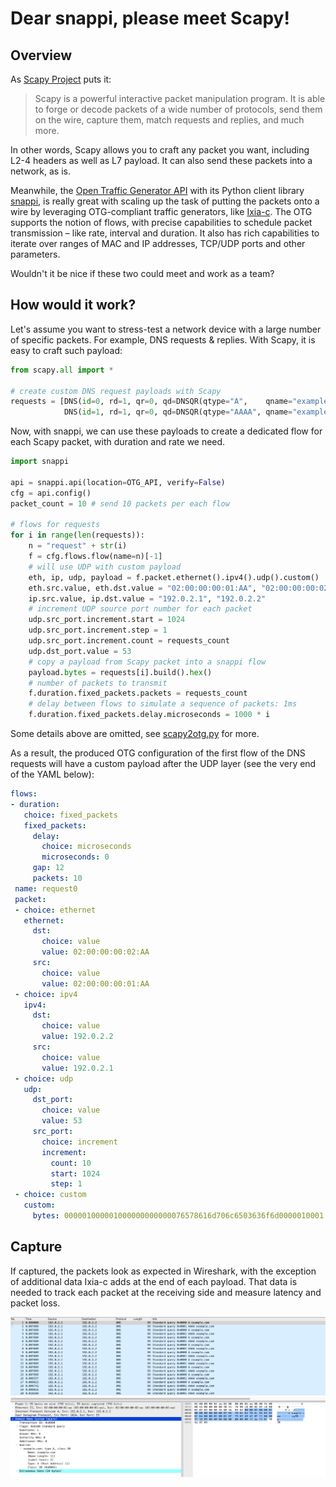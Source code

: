 # Dear snappi, please meet Scapy!

## Overview

As [Scapy Project](https://scapy.net/) puts it:

> Scapy is a powerful interactive packet manipulation program. It is able to forge or decode packets of a wide number of protocols, send them on the wire, capture them, match requests and replies, and much more.

In other words, Scapy allows you to craft any packet you want, including L2-4 headers as well as L7 payload. It can also send these packets into a network, as is.

Meanwhile, the [Open Traffic Generator API](https://otg.dev) with its Python client library [snappi](https://snappi.dev), is really great with scaling up the task of putting the packets onto a wire by leveraging OTG-compliant traffic generators, like [Ixia-c](https://ixia-c.dev). The OTG supports the notion of flows, with precise capabilities to schedule packet transmission – like rate, interval and duration. It also has rich capabilities to iterate over ranges of MAC and IP addresses, TCP/UDP ports and other parameters.

Wouldn't it be nice if these two could meet and work as a team?

## How would it work?

Let's assume you want to stress-test a network device with a large number of specific packets. For example, DNS requests & replies. With Scapy, it is easy to craft such payload:

```Python
from scapy.all import *

# create custom DNS request payloads with Scapy
requests = [DNS(id=0, rd=1, qr=0, qd=DNSQR(qtype="A",    qname="example.com")),
            DNS(id=1, rd=1, qr=0, qd=DNSQR(qtype="AAAA", qname="example.com"))]
```

Now, with snappi, we can use these payloads to create a dedicated flow for each Scapy packet, with duration and rate we need.

```Python
import snappi

api = snappi.api(location=OTG_API, verify=False)
cfg = api.config()
packet_count = 10 # send 10 packets per each flow

# flows for requests
for i in range(len(requests)): 
    n = "request" + str(i)
    f = cfg.flows.flow(name=n)[-1]
    # will use UDP with custom payload
    eth, ip, udp, payload = f.packet.ethernet().ipv4().udp().custom()
    eth.src.value, eth.dst.value = "02:00:00:00:01:AA", "02:00:00:00:02:AA"
    ip.src.value, ip.dst.value = "192.0.2.1", "192.0.2.2"
    # increment UDP source port number for each packet
    udp.src_port.increment.start = 1024
    udp.src_port.increment.step = 1
    udp.src_port.increment.count = requests_count
    udp.dst_port.value = 53
    # copy a payload from Scapy packet into a snappi flow
    payload.bytes = requests[i].build().hex() 
    # number of packets to transmit
    f.duration.fixed_packets.packets = requests_count
    # delay between flows to simulate a sequence of packets: 1ms
    f.duration.fixed_packets.delay.microseconds = 1000 * i
```

 Some details above are omitted, see [scapy2otg.py](scapy2otg.py) for more.

 As a result, the produced OTG configuration of the first flow of the DNS requests will have a custom payload after the UDP layer (see the very end of the YAML below):

 ```Yaml
flows:
- duration:
    choice: fixed_packets
    fixed_packets:
      delay:
        choice: microseconds
        microseconds: 0
      gap: 12
      packets: 10
  name: request0
  packet:
  - choice: ethernet
    ethernet:
      dst:
        choice: value
        value: 02:00:00:00:02:AA
      src:
        choice: value
        value: 02:00:00:00:01:AA
  - choice: ipv4
    ipv4:
      dst:
        choice: value
        value: 192.0.2.2
      src:
        choice: value
        value: 192.0.2.1
  - choice: udp
    udp:
      dst_port:
        choice: value
        value: 53
      src_port:
        choice: increment
        increment:
          count: 10
          start: 1024
          step: 1
  - choice: custom
    custom:
      bytes: 000001000001000000000000076578616d706c6503636f6d0000010001
```

## Capture

If captured, the packets look as expected in Wireshark, with the exception of additional data Ixia-c adds at the end of each payload. That data is needed to track each packet at the receiving side and measure latency and packet loss.

![DNS Requests Capture](p2_pcap.png)
